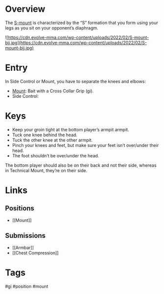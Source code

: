 # Overview
The <u>S-mount</u> is characterized by the “S” formation that you form using your legs as you sit on your opponent’s diaphragm.

![https://cdn.evolve-mma.com/wp-content/uploads/2022/02/S-mount-bjj.jpg](https://cdn.evolve-mma.com/wp-content/uploads/2022/02/S-mount-bjj.jpg)
# Entry
In Side Control or Mount, you have to separate the knees and elbows:
- [Mount](obsidian://open?vault=Obsidian-BJJ-Notes&file=Positions%2FMount): Bait with a Cross Collar Grip (gi).
- Side Control: 
# Keys
- Keep your groin tight at the bottom player’s armpit armpit.
- Tuck one knee behind the head.
- Tuck the other knee at the other armpit. 
- Pinch your knees and feet, but make sure your feet isn’t over/under their head.
- The foot shouldn’t be over/under the head.

The bottom player should also be on their back and not their side, whereas in Technical Mount, they’re on their side.
# Links
## Positions
- [[Mount]]
## Submissions
- [[Armbar]]
- [[Chest Compression]]
# Tags
#gi #position #mount
